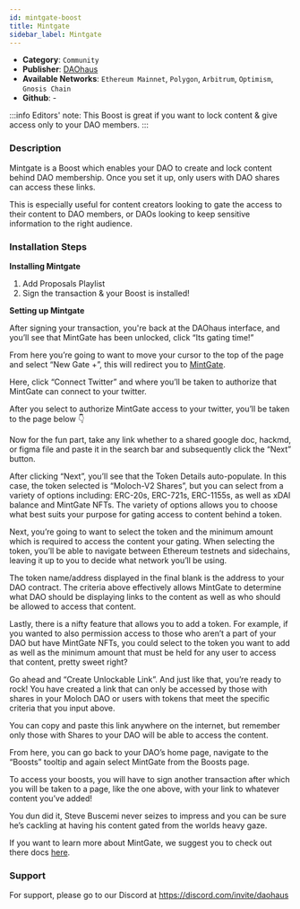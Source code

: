 ```yaml
---
id: mintgate-boost
title: Mintgate
sidebar_label: Mintgate
---
```


- **Category**: `Community`
- **Publisher**: [DAOhaus](https://app.daohaus.club/dao/0x64/0xef3d8c4fbb1860fceab16595db7e650cd5ad51c1)
- **Available Networks**: `Ethereum Mainnet`, `Polygon`, `Arbitrum`, `Optimism`, `Gnosis Chain`
- **Github**: -

:::info
Editors' note: This Boost is great if you want to lock content & give access only to your DAO members.
:::

### Description

Mintgate is a Boost which enables your DAO to create and lock content behind DAO membership.
Once you set it up, only users with DAO shares can access these links.

This is especially useful for content creators looking to gate the access to their content to DAO members, or DAOs looking to keep sensitive information to the right audience.

### Installation Steps

**Installing Mintgate**

1. Add Proposals Playlist
2. Sign the transaction & your Boost is installed!

**Setting up Mintgate**

After signing your transaction, you're back at the DAOhaus interface, and you’ll see that MintGate has been unlocked, click “Its gating time!”

From here you’re going to want to move your cursor to the top of the page and select “New Gate +”, this will redirect you to [MintGate](https://mintgate.app).

<!-- <img alt="summoning fun mode" src={useBaseUrl("img/MintGate2.png")} /> -->

Here, click “Connect Twitter” and where you’ll be taken to authorize that MintGate can connect to your twitter.

<!-- <img alt="summoning fun mode" src={useBaseUrl("img/MintGate3.png")} /> -->

After you select to authorize MintGate access to your twitter, you’ll be taken to the page below 👇

<!-- <img alt="summoning fun mode" src={useBaseUrl("img/MintGate4.png")} /> -->

Now for the fun part, take any link whether to a shared google doc, hackmd, or figma file and paste it in the search bar and subsequently click the “Next” button.

<!-- <img alt="summoning fun mode" src={useBaseUrl("img/MintGate5.png")} /> -->

After clicking “Next”, you’ll see that the Token Details auto-populate. In this case, the token selected is “Moloch-V2 Shares”, but you can select from a variety of options including: ERC-20s, ERC-721s, ERC-1155s, as well as xDAI balance and MintGate NFTs. The variety of options allows you to choose what best suits your purpose for gating access to content behind a token.

Next, you’re going to want to select the token and the minimum amount which is required to access the content your gating. When selecting the token, you’ll be able to navigate between Ethereum testnets and sidechains, leaving it up to you to decide what network you’ll be using.

The token name/address displayed in the final blank is the address to your DAO contract. The criteria above effectively allows MintGate to determine what DAO should be displaying links to the content as well as who should be allowed to access that content.

Lastly, there is a nifty feature that allows you to add a token. For example, if you wanted to also permission access to those who aren’t a part of your DAO but have MintGate NFTs, you could select to the token you want to add as well as the minimum amount that must be held for any user to access that content, pretty sweet right?

<!-- <img alt="summoning fun mode" src={useBaseUrl("img/MintGate6.png")} /> -->

Go ahead and “Create Unlockable Link”. And just like that, you’re ready to rock! You have created a link that can only be accessed by those with shares in your Moloch DAO or users with tokens that meet the specific criteria that you input above.

<!-- <img alt="summoning fun mode" src={useBaseUrl("img/MintGate7.png")} /> -->

You can copy and paste this link anywhere on the internet, but remember only those with Shares to your DAO will be able to access the content.

From here, you can go back to your DAO’s home page, navigate to the “Boosts” tooltip and again select MintGate from the Boosts page.

<!-- <img alt="summoning fun mode" src={useBaseUrl("img/MintGate8.png")} /> -->

To access your boosts, you will have to sign another transaction after which you will be taken to a page, like the one above, with your link to whatever content you’ve added!

You dun did it, Steve Buscemi never seizes to impress and you can be sure he’s cackling at having his content gated from the worlds heavy gaze.

If you want to learn more about MintGate, we suggest you to check out there docs [here](https://mintgate.gitbook.io/mintgate-docs/).

### Support

For support, please go to our Discord at https://discord.com/invite/daohaus
